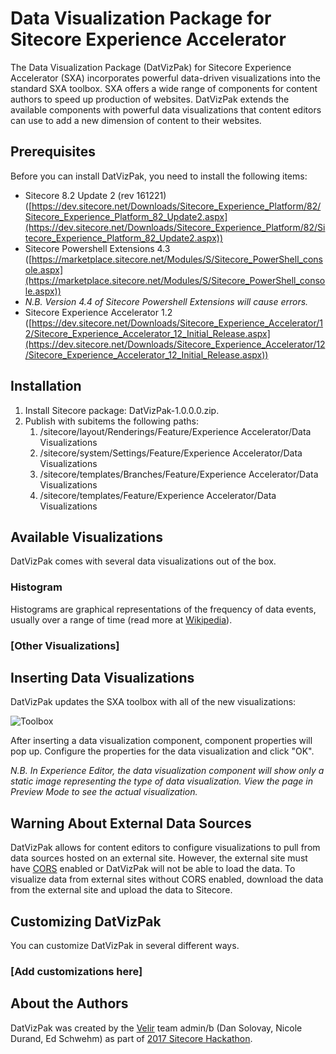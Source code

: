 # Data Visualization Package for Sitecore Experience Accelerator 

The Data Visualization Package (DatVizPak) for Sitecore Experience Accelerator (SXA) incorporates powerful data-driven visualizations into the standard SXA toolbox. SXA offers a wide range of components for content authors to speed up production of websites. DatVizPak extends the available components with powerful data visualizations that content editors can use to add a new dimension of content to their websites.

## Prerequisites

Before you can install DatVizPak, you need to install the following items:

* Sitecore 8.2 Update 2 (rev 161221) ([https://dev.sitecore.net/Downloads/Sitecore_Experience_Platform/82/Sitecore_Experience_Platform_82_Update2.aspx](https://dev.sitecore.net/Downloads/Sitecore_Experience_Platform/82/Sitecore_Experience_Platform_82_Update2.aspx))
* Sitecore Powershell Extensions 4.3 ([https://marketplace.sitecore.net/Modules/S/Sitecore_PowerShell_console.aspx](https://marketplace.sitecore.net/Modules/S/Sitecore_PowerShell_console.aspx)) 
 * *N.B. Version 4.4 of Sitecore Powershell Extensions will cause errors.*
* Sitecore Experience Accelerator 1.2 ([https://dev.sitecore.net/Downloads/Sitecore_Experience_Accelerator/12/Sitecore_Experience_Accelerator_12_Initial_Release.aspx](https://dev.sitecore.net/Downloads/Sitecore_Experience_Accelerator/12/Sitecore_Experience_Accelerator_12_Initial_Release.aspx))

## Installation

1. Install Sitecore package: DatVizPak-1.0.0.0.zip.
2. Publish with subitems the following paths:
	1. /sitecore/layout/Renderings/Feature/Experience Accelerator/Data Visualizations
	2. /sitecore/system/Settings/Feature/Experience Accelerator/Data Visualizations
	3. /sitecore/templates/Branches/Feature/Experience Accelerator/Data Visualizations
	4. /sitecore/templates/Feature/Experience Accelerator/Data Visualizations

## Available Visualizations

DatVizPak comes with several data visualizations out of the box.

### Histogram

Histograms are graphical representations of the frequency of data events, usually over a range of time (read more at [Wikipedia](https://en.wikipedia.org/wiki/Histogram "Wikipedia")). 

### [Other Visualizations]

## Inserting Data Visualizations

DatVizPak updates the SXA toolbox with all of the new visualizations:

![Toolbox](https://i.imgur.com/NPBr2CV.png)

After inserting a data visualization component, component properties will pop up. Configure the properties for the data visualization and click "OK". 

*N.B. In Experience Editor, the data visualization component will show only a static image representing the type of data visualization. View the page in Preview Mode to see the actual visualization.*

## Warning About External Data Sources

DatVizPak allows for content editors to configure visualizations to pull from data sources hosted on an external site. However, the external site must have [CORS](https://en.wikipedia.org/wiki/Cross-origin_resource_sharing "CORS") enabled or DatVizPak will not be able to load the data. To visualize data from external sites without CORS enabled, download the data from the external site and upload the data to Sitecore. 

## Customizing DatVizPak

You can customize DatVizPak in several different ways.

### [Add customizations here]

## About the Authors

DatVizPak was created by the [Velir](https://www.velir.com "Velir") team admin/b (Dan Solovay, Nicole Durand, Ed Schwehm) as part of [2017 Sitecore Hackathon](http://www.sitecorehackathon.org/sitecore-hackathon-2017/ "Sitecore Hackathon 2017").